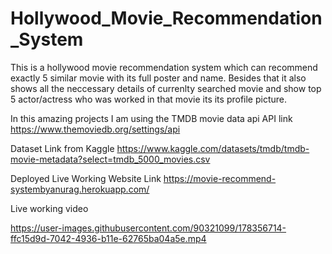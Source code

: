 # Hollywood_Movie_Recommendation_System
This is a hollywood movie recommendation system which can recommend exactly 5 similar movie with its full poster and name.
Besides that it also shows all the neccessary details of currenlty searched movie and show top 5 actor/actress who was worked in that movie its its profile picture.

In this amazing projects I am using the TMDB movie data api 
API link   https://www.themoviedb.org/settings/api

Dataset Link from Kaggle  https://www.kaggle.com/datasets/tmdb/tmdb-movie-metadata?select=tmdb_5000_movies.csv

Deployed Live Working Website Link  https://movie-recommend-systembyanurag.herokuapp.com/


Live working video

https://user-images.githubusercontent.com/90321099/178356714-ffc15d9d-7042-4936-b11e-62765ba04a5e.mp4

